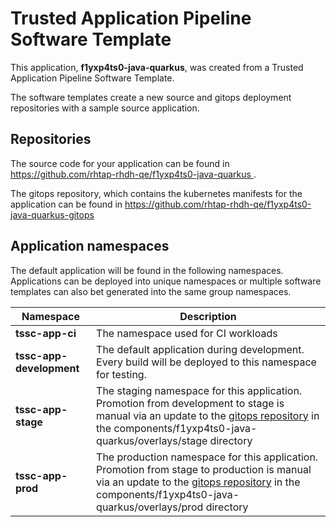 # Trusted Application Pipeline Software Template

This application, **f1yxp4ts0-java-quarkus**, was created from a Trusted Application Pipeline Software Template.

The software templates create a new source and gitops deployment repositories with a sample source application. 

## Repositories

The source code for your application can be found in [https://github.com/rhtap-rhdh-qe/f1yxp4ts0-java-quarkus ](https://github.com/rhtap-rhdh-qe/f1yxp4ts0-java-quarkus ).
 
The gitops repository, which contains the kubernetes manifests for the application can be found in 
[https://github.com/rhtap-rhdh-qe/f1yxp4ts0-java-quarkus-gitops ](https://github.com/rhtap-rhdh-qe/f1yxp4ts0-java-quarkus-gitops ) 

## Application namespaces 

The default application will be found in the following namespaces. Applications can be deployed into unique namespaces or multiple software templates can also bet generated into the same group namespaces.  

|  Namespace   |  Description   |  
| -------- | -------- |
| **tssc-app-ci** | The namespace used for CI workloads |
| **tssc-app-development** | The default application during development. Every build will be deployed to this namespace for testing. |
| **tssc-app-stage** | The staging namespace for this application. Promotion from development to stage is manual via an update to the [gitops repository](https://github.com/rhtap-rhdh-qe/f1yxp4ts0-java-quarkus-gitops ) in the components/f1yxp4ts0-java-quarkus/overlays/stage directory |
| **tssc-app-prod** | The production namespace for this application. Promotion from stage to production is manual via an update to the [gitops repository](https://github.com/rhtap-rhdh-qe/f1yxp4ts0-java-quarkus-gitops ) in the components/f1yxp4ts0-java-quarkus/overlays/prod directory |